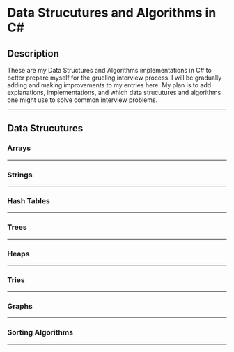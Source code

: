 # Data Strucutures and Algorithms in C#

## Description

These are my Data Structures and Algorithms implementations in C# to better prepare myself for the grueling interview process. I will be gradually adding and making improvements to my entries here. My plan is to add explanations, implementations, and which data strucutures and algorithms one might use to solve common interview problems.

***

## Data Strucutures

### Arrays

***

### Strings

***

### Hash Tables

***

### Trees

***

### Heaps

***

### Tries

***

### Graphs

***

### Sorting Algorithms


***
